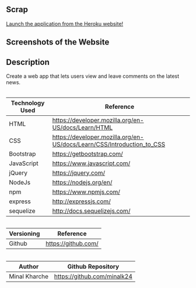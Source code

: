 ## Scrap

[Launch the application from the Heroku website!](https://aqueous-ridge-62591.herokuapp.com/)

## Screenshots of the Website

<!-- ### News Scraper
![News](public/assets/images/scrape.png) -->

## Description
Create a web app that lets users view and leave comments on the latest news.

######

| Technology Used | Reference |
| --------------- | --------- |
| HTML | https://developer.mozilla.org/en-US/docs/Learn/HTML |
| CSS | https://developer.mozilla.org/en-US/docs/Learn/CSS/Introduction_to_CSS |
| Bootstrap |  https://getbootstrap.com/ |
| JavaScript | https://www.javascript.com/ |
| jQuery | https://jquery.com/ |
| NodeJs | https://nodejs.org/en/ |
| npm | https://www.npmjs.com/ |
| express | http://expressjs.com/ |
| sequelize | http://docs.sequelizejs.com/ |


######

| Versioning | Reference |
| --------------- | --------- |
| Github | https://github.com/ |

######

| Author | Github Repository |
| --------------- | --------- |
| Minal Kharche | https://github.com/minalk24 |